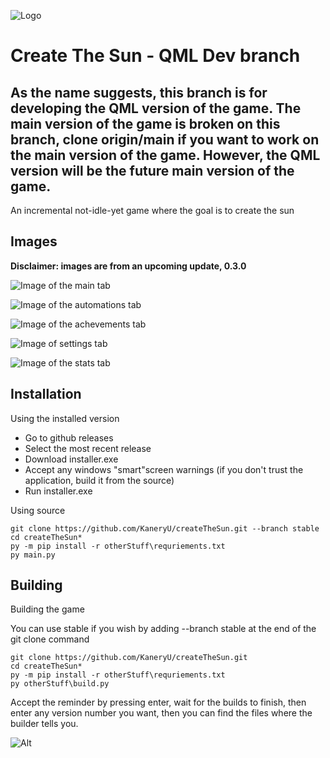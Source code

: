 ![Logo](https://files.catbox.moe/1q9te7.png)


# Create The Sun - QML Dev branch
## As the name suggests, this branch is for developing the QML version of the game. The main version of the game is broken on this branch, clone origin/main if you want to work on the main version of the game. However, the QML version will be the future main version of the game. 

An incremental not-idle-yet game where the goal is to create the sun

## Images
**Disclaimer: images are from an upcoming update, 0.3.0**

![Image of the main tab](https://files.catbox.moe/dgouxt.png)

![Image of the automations tab](https://files.catbox.moe/2v09vc.png)

![Image of the achevements tab](https://files.catbox.moe/3r6dz8.png)

![Image of settings tab](https://files.catbox.moe/8snhhe.png)

![Image of the stats tab](https://files.catbox.moe/uoghsh.png)

## Installation
Using the installed version
- Go to github releases
- Select the most recent release
- Download installer.exe
- Accept any windows "smart"screen warnings (if you don't trust the application, build it from the source)
- Run installer.exe



Using source
```batch
git clone https://github.com/KaneryU/createTheSun.git --branch stable
cd createTheSun*
py -m pip install -r otherStuff\requriements.txt
py main.py
```

## Building
Building the game

You can use stable if you wish by adding --branch stable at the end of the git clone command
```batch
git clone https://github.com/KaneryU/createTheSun.git
cd createTheSun*
py -m pip install -r otherStuff\requriements.txt
py otherStuff\build.py
```
Accept the reminder by pressing enter, wait for the builds to finish, then enter any version number you want, then you can find the files where the builder tells you.

    
![Alt](https://repobeats.axiom.co/api/embed/17a6846fef2e07147e82eae88fa69ea6fa88f051.svg "Repobeats analytics image")

